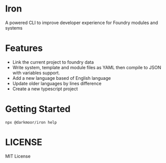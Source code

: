 # Iron

A powered CLI to improve developer experience for Foundry modules and systems

# Features

* Link the current project to foundry data
* Write system, template and module files as YAML then compile to JSON with variables support.
* Add a new language based of English language
* Update older languages by lines difference
* Create a new typescript project

# Getting Started

```
npx @darkmoor/iron help
```

# LICENSE

MIT License
